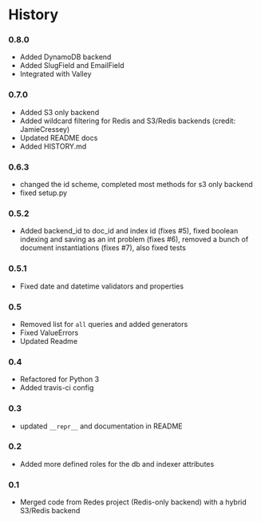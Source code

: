 # History

### 0.8.0

- Added DynamoDB backend
- Added SlugField and EmailField
- Integrated with Valley
 
### 0.7.0

- Added S3 only backend
- Added wildcard filtering for Redis and S3/Redis backends (credit: JamieCressey)
- Updated README docs
- Added HISTORY.md

### 0.6.3

- changed the id scheme, completed most methods for s3 only backend
- fixed setup.py

### 0.5.2
- Added backend_id to doc_id and index id (fixes #5), fixed boolean indexing and saving as an int problem (fixes #6), removed a bunch of document instantiations (fixes #7), also fixed tests

### 0.5.1

- Fixed date and datetime validators and properties

### 0.5
- Removed list for ```all``` queries and added generators
- Fixed ValueErrors
- Updated Readme

### 0.4
- Refactored for Python 3
- Added travis-ci config

### 0.3

- updated ```__repr__``` and documentation in README

### 0.2

- Added more defined roles for the db and indexer attributes

### 0.1

- Merged code from Redes project (Redis-only backend) with a hybrid S3/Redis backend
